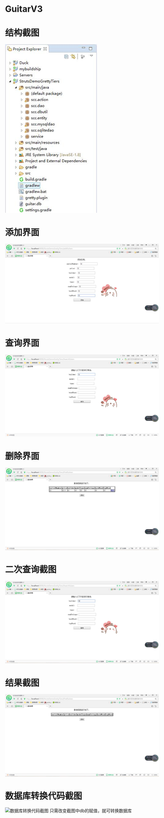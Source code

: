 # GuitarV3
结构截图
=======
>
![结构截图](/jiegou.jpg)

添加界面
=======
>
![添加界面](/tianjia.jpg)

查询界面
=======
>
![查询界面](/chaxun.jpg)

删除界面
=======
>
![删除界面](/shanchu.jpg)

二次查询截图
=======
>
![二次查询截图](/chaxun1.jpg)

结果截图
=======
>
![结果截图](/jieguo.jpg)

数据库转换代码截图
=======
>
![数据库转换代码截图](/数据库转换.jpg)
只需改变截图中db的赋值，就可转换数据库

